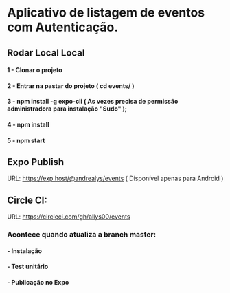 # Aplicativo de listagem de eventos com Autenticação.

## Rodar Local Local

#### 1 - Clonar o projeto
#### 2 - Entrar na pastar do projeto ( cd events/ )
#### 3 - npm install -g expo-cli ( As vezes precisa de permissão administradora para instalação "Sudo" ); 
#### 4 - npm install
#### 5 - npm start

## Expo Publish 
URL: https://exp.host/@andrealys/events ( Disponível apenas para Android )

## Circle CI:
URL: https://circleci.com/gh/allys00/events
### Acontece quando atualiza a branch master:
#### - Instalação
#### - Test unitário
#### - Publicação no Expo
